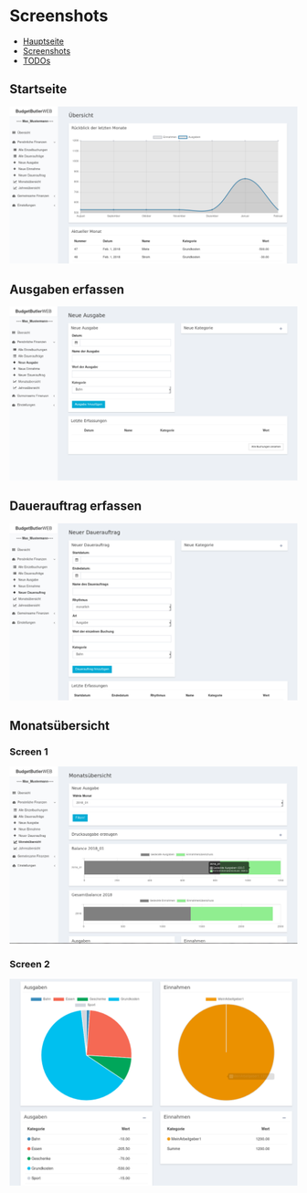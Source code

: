# Screenshots

* [Hauptseite](index.md)
* [Screenshots](screenshots.md)
* [TODOs](todo.md)

## Startseite

![](img/screenshots/dashboard.png)


## Ausgaben erfassen

![](img/screenshots/ausgabe.png)


## Dauerauftrag erfassen

![](img/screenshots/dauerauftrag.png)


## Monatsübersicht

### Screen 1
![](img/screenshots/monat1.png)

### Screen 2

![](img/screenshots/monat2.png)
